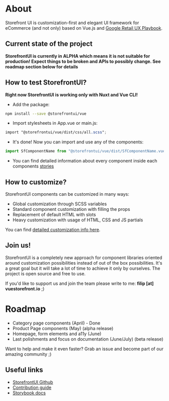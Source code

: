 # About

Storefront UI is customization-first and elegant
UI framework for eCommerce (and not only)
based on Vue.js and
[Google Retail UX Playbook](https://services.google.com/fh/files/events/pdf_retail_ux_playbook.pdf).

## Current state of the project

**StorefrontUI is currently in ALPHA which means
it is not suitable for production!
Expect things to be broken and APIs to possibly change. See roadmap section below for details**


## How to test StorefrontUI?

**Right now StorefrontUI is working only with Nuxt and Vue CLI!**

- Add the package:

```bash
npm install --save @storefrontui/vue
```

- Import stylesheets in App.vue or main.js:

```scss
import "@storefrontui/vue/dist/css/all.scss";
```

- It's done! Now you can import and use any of the components:

```js
import SfComponentName from "@storefrontui/vue/dist/SfComponentName.vue"
```

- You can find detailed information about every component inside each components
[stories](http://storybook.storefrontui.io/)



## How to customize?

StorefrontUI components can be customized in many ways:

- Global customization through SCSS variables
- Standard component customization with filling the props
- Replacement of default HTML with slots
- Heavy customization with usage of HTML, CSS and JS partials

You can find [detailed customization info here](customization.md).

## Join us!

StorefrontUI is a completely new approach for component libraries oriented
around customization possibilities instead of out of the box possibilities.
It's a great goal but it will take a lot of time to achieve it only by ourselves.
The project is open source and free to use.

If you'd like to support us and join the team please write to me:
**filip [at] vuestorefront.io** ;)

# Roadmap 

- Category page components (April) - Done
- Product Page components (May) (alpha release)
- Homepage, form elements and a11y (June) 
- Last polishments and focus on documentation (June/July) (beta release)

Want to help and make it even faster? Grab an issue and become part of our amazing community ;)

## Useful links

- [StorefrontUI Github](https://github.com/Divanteltd/storefront-ui)
- [Contribution guide](https://github.com/DivanteLtd/storefront-ui/blob/master/CONTRIBUTING.md)
- [Storybook docs](https://storybook.js.org/docs/basics/introduction/)
